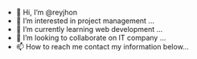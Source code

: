 - 👋 Hi, I’m @reyjhon
- 👀 I’m interested in project management ...
- 🌱 I’m currently learning web development ...
- 💞️ I’m looking to collaborate on IT company  ...
- 📫 How to reach me contact my information below...

<!---
reyjhon/reyjhon is a ✨ special ✨ repository because its `README.md` (this file) appears on your GitHub profile.
You can click the Preview link to take a look at your changes.
--->
